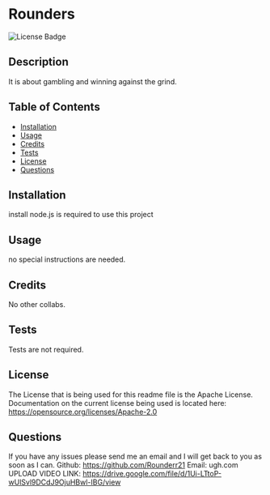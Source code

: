 # Rounders
   <img src="https://img.shields.io/badge/License-Apache_2.0-blue.svg" alt="License Badge" />

## Description
It is about gambling and winning against the grind.

## Table of Contents
- [Installation](#installation)
- [Usage](#usage)
- [Credits](#credits)
- [Tests](#tests)
- [License](#license)
- [Questions](#quesetions)

## Installation
install node.js is required to use this project

## Usage
no special instructions are needed.

## Credits
No other collabs.

## Tests
Tests are not required.
    
## License
The License that is being used for this readme file is the Apache License.
Documentation on the current license being used is located here: https://opensource.org/licenses/Apache-2.0
    

## Questions
If you have any issues please send me an email and I will get back to you as soon as I can.
Github: https://github.com/Rounderr21
Email: ugh.com
UPLOAD VIDEO LINK: https://drive.google.com/file/d/1Ui-LTtoP-wUlSvl9DCdJ9OjuHBwl-IBG/view
    
